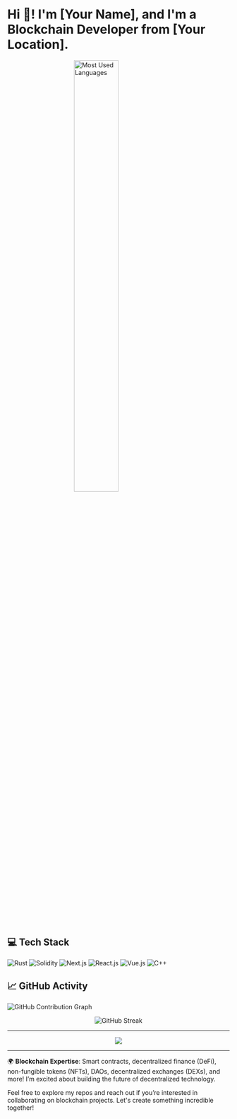 # Hi 👋! I'm [Your Name], and I'm a Blockchain Developer from [Your Location].

<!-- <div style="width: 80%; margin: auto;">
  <img src="https://github-readme-stats.vercel.app/api?username=vortelus&show_icons=true&theme=radical&count_private=true" alt="Mauro de Souza's GitHub Stats" style="width: 100%; display: block; margin: auto;" />
</div> -->

<div style="width: 80%;margin: auto;align: center; margin-top: 10px;">
  <img src="https://github-readme-stats.vercel.app/api/top-langs/?username=vortelus&layout=compact&theme=radical" alt="Most Used Languages" style="width: 50%; display: block; margin: auto;" />
</div>

## 💻 Tech Stack

<p>
  <img src="https://img.shields.io/badge/Rust-D07A00?style=for-the-badge&logo=rust&logoColor=white" alt="Rust" />
  <img src="https://img.shields.io/badge/Solidity-363636?style=for-the-badge&logo=solidity&logoColor=white" alt="Solidity" />
  <img src="https://img.shields.io/badge/Next.js-0070F3?style=for-the-badge&logo=nextdotjs&logoColor=white" alt="Next.js" />
  <img src="https://img.shields.io/badge/React-61DAFB?style=for-the-badge&logo=react&logoColor=black" alt="React.js" />
  <img src="https://img.shields.io/badge/Vue.js-4FC08D?style=for-the-badge&logo=vuedotjs&logoColor=white" alt="Vue.js" />
  <img src="https://img.shields.io/badge/C++-00599C?style=for-the-badge&logo=cplusplus&logoColor=white" alt="C++" />
</p>

## 📈 GitHub Activity

![GitHub Contribution Graph](https://activity-graph.herokuapp.com/graph?username=vortelus&theme=react-dark&bg_color=20232a&hide_border=true&line=5BCDEC&color=5BCDEC)

<p align="center">
  <img src="https://github-readme-streak-stats.herokuapp.com/?user=your-username&theme=radical" alt="GitHub Streak" />
</p>

---

<p align="center">
  <img src="https://github-profile-trophy.vercel.app/?username=vortelus&theme=radical&no-frame=true&column=7&margin-w=15&margin-h=15" />
</p>

---

🌍 **Blockchain Expertise**: Smart contracts, decentralized finance (DeFi), non-fungible tokens (NFTs), DAOs, decentralized exchanges (DEXs), and more! I’m excited about building the future of decentralized technology.

Feel free to explore my repos and reach out if you’re interested in collaborating on blockchain projects. Let's create something incredible together!
